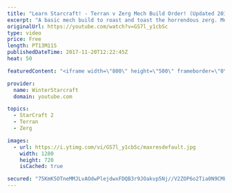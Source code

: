 ```yaml
---
title: "Learn Starcraft! - Terran v Zerg Mech Build Order! (Updated 2018)"
excerpt: "A basic mech build to roast and toast the horrendous zerg. Meant for lower level players looking for some direction! -- Watch live at https://www.twitch.tv/wintergaming"
originalUrl: https://youtube.com/watch?v=GS7l_y1cbSc
type: video
price: Free
length: PT13M11S
publishedDateTime: 2017-11-20T12:22:45Z
heat: 50

featuredContent: "<iframe width=\"800\" height=\"500\" frameborder=\"0\" src=\"https://www.youtube.com/embed/GS7l_y1cbSc\" allow=\"accelerometer; autoplay; encrypted-media; gyroscope; picture-in-picture\" allowfullscreen></iframe>"

provider:
  name: WinterStarcraft
  domain: youtube.com

topics:
  - StarCraft 2
  - Terran
  - Zerg

images:
  - url: https://i.ytimg.com/vi/GS7l_y1cbSc/maxresdefault.jpg
    width: 1280
    height: 720
    isCached: true

secured: "75KmK5OTneMMJLvAOdwPlejdwxFDQB3r9JOakvp5Nj//V2ZOP6o2Tia0N9CMLe3vrG+1la54VDz+xEg1QwjE8XWR5ewU3zVWQB7OxceyVca4P/zhox+XUUkX/VgRoACQL6CgFnQlKUDteAFfiHeDycNhnp+fUZPtloMWFWBh3SeAb3FfBkQ3SiHXekAc5xehV6RXTRgA+FFOa9w01Pf5lpkK5a99pi/ko2lOaMX8DunHXr711uj6FtiGaKMIRaZiTR0JAC2xnL+IAiGBd/lrIYShaHeApX/VEpPEBkmKeLk/2UZqPoDxptL6WIrIXerrNGwis1hHNLfxcdWPcVcvhLHVAmdg97n8T4zp31MQnFWPLf1AIAA6kwEoy4iBa/4vuPr7zbpHjr0wQsrqRqwbFwKwq56DcSxE8xD6r2gOwE8=;hnZVwQiLRYaxrRd48+5SgA=="
---
```


